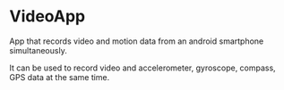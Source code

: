 # VideoApp


App that records video and motion data from an android smartphone simultaneously. 

It can be used to record video and accelerometer, gyroscope, compass, GPS data at the same time.


